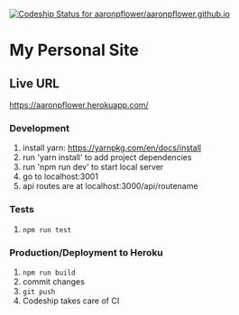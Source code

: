 [ ![Codeship Status for aaronpflower/aaronpflower.github.io](https://app.codeship.com/projects/6bf89e20-4044-0135-5bb2-72c922dfd1fc/status?branch=blog-integration)](https://app.codeship.com/projects/229981)
# My Personal Site

## Live URL
https://aaronpflower.herokuapp.com/

### Development
1. install yarn: https://yarnpkg.com/en/docs/install
2. run 'yarn install' to add project dependencies
3. run 'npm run dev' to start local server
4. go to localhost:3001
6. api routes are at localhost:3000/api/routename

### Tests
1. `npm run test`

### Production/Deployment to Heroku

 1. `npm run build`
2. commit changes
2. `git push`
3. Codeship takes care of CI
